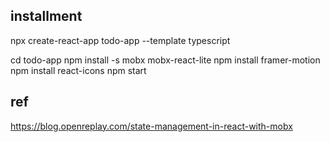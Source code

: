 ## installment

npx create-react-app todo-app --template typescript

cd todo-app
npm install -s mobx mobx-react-lite
npm install framer-motion
npm install react-icons
npm start

## ref
https://blog.openreplay.com/state-management-in-react-with-mobx